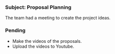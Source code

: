 ### Subject: Proposal Planning

The team had a meeting to create the project ideas.

### Pending

+ Make the videos of the proposals.
+ Upload the videos to Youtube.

